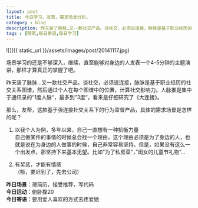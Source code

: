 ```yaml
---
layout: post
title: 今日学习，友帮，需求场景分析。
category : blog
description: 昨天装了脉脉…又一款社交产品。谈社交，必须说连接，脉脉是基于职业经历的社交关系图谱，然后通过个人在每个图谱中的位置，计算社交影响力。人脉推是集中于通讯录的“1度人脉“，最多到”3度“，看来是仔细研究了《大连接》。
tags : [随笔,每日寄语,每日学习]
---
```


![]({{ static_url }}/assets/images/post/20141117.jpg)

场景学习的还是不够深入，继续，直至能够对身边的人发表一个4-5分钟的主题演讲，那样才算真正的掌握了吧。

昨天装了脉脉…又一款社交产品。谈社交，必须说连接，脉脉是基于职业经历的社交关系图谱，然后通过个人在每个图谱中的位置，计算社交影响力。人脉推是集中于通讯录的“1度人脉“，最多到”3度“，看来是仔细研究了《大连接》。

那么，友帮，这款基于强连接社交关系下的行为监督产品，具体的需求场景是怎样的呢？  

1. 以我个人为例，多年以来，自己一直想有一种抗衡力量  
自己做某件的事情的时候总会找一个理由，这个理由必须是为了身边的人，也就是说在为身边的人做事的时候，自己非常容易坚持。但是，如果没有这么一个出发点，那坚持下来基本无望。比如”为了私房菜“，”闺女的儿童节礼物“…

2. 有奖惩，才能有情感  
（额，要迟到了，先去公司）


**昨日场景**：筛简历，接受推荐，写代码  
**今日运动**：俯卧撑20  
**今日寄语**：要用爱人喜欢的方式去疼爱她 


